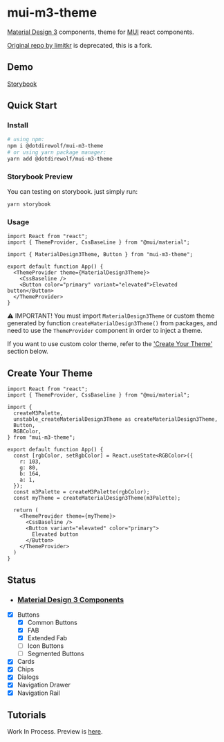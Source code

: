 # mui-m3-theme
[Material Design 3](https://m3.material.io/) components, theme for [MUI](https://github.com/mui-org/material-ui) react components.

[Original repo by limitkr](https://github.com/limitkr/mui-m3-theme) is deprecated, this is a fork.

## Demo

[Storybook](https://www.chromatic.com/library?appId=6374d9077d737a7672125183)

## Quick Start

### Install
```bash
# using npm:
npm i @dotdirewolf/mui-m3-theme
# or using yarn package manager:
yarn add @dotdirewolf/mui-m3-theme
```

### Storybook Preview
You can testing on storybook. just simply run:
```bash
yarn storybook
```

### Usage
```tsx
import React from "react";
import { ThemeProvider, CssBaseLine } from "@mui/material";

import { MaterialDesign3Theme, Button } from "mui-m3-theme";

export default function App() {
  <ThemeProvider theme={MaterialDesign3Theme}>
    <CssBaseline />
    <Button color="primary" variant="elevated">Elevated button</Button>
  </ThemeProvider>
}
```
⚠️ IMPORTANT! You must import `MaterialDesign3Theme` or custom theme generated by function `createMaterialDesign3Theme()` from packages, and need to use the `ThemeProvider` component in order to inject a theme.

If you want to use custom color theme, refer to the ['Create Your Theme'](#create-your-theme) section below.

## Create Your Theme

```tsx
import React from "react";
import { ThemeProvider, CssBaseline } from "@mui/material";

import {
  createM3Palette,
  unstable_createMaterialDesign3Theme as createMaterialDesign3Theme,
  Button,
  RGBColor,
} from "mui-m3-theme";

export default function App() {
  const [rgbColor, setRgbColor] = React.useState<RGBColor>({
    r: 103,
    g: 80,
    b: 164,
    a: 1,
  });
  const m3Palette = createM3Palette(rgbColor);
  const myTheme = createMaterialDesign3Theme(m3Palette);

  return (
    <ThemeProvider theme={myTheme}>
      <CssBaseline />
      <Button variant="elevated" color="primary">
        Elevated button
      </Button>
    </ThemeProvider>
  )
}
```

## Status
- ### [Material Design 3 Components](https://m3.material.io/components/all-buttons)

- [x] Buttons
  - [x] Common Buttons
  - [x] FAB
  - [x] Extended Fab
  - [ ] Icon Buttons
  - [ ] Segmented Buttons
- [x] Cards
- [x] Chips
- [x] Dialogs
- [x] Navigation Drawer
- [x] Navigation Rail

## Tutorials

Work In Process. Preview is [here](https://github.com/feightwywx/mui-m3-theme/wiki/Tutorials).
